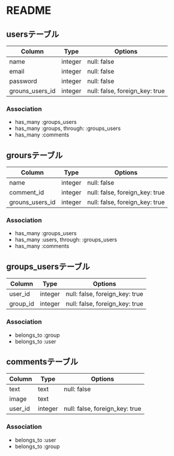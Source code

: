 # README
## usersテーブル

|Column|Type|Options|
|------|----|-------|
|name|integer|null: false|
|email|integer|null: false|
|password|integer|null: false|
|grouns_users_id|integer|null: false, foreign_key: true|

### Association
- has_many :groups_users
- has_many :groups, through:  :groups_users
- has_many :comments

## groursテーブル

|Column|Type|Options|
|------|----|-------|
|name|integer|null: false|
|comment_id|integer|null: false, foreign_key: true|
|grouns_users_id|integer|null: false, foreign_key: true|


### Association
- has_many :groups_users
- has_many :users, through:  :groups_users
- has_many :comments


## groups_usersテーブル

|Column|Type|Options|
|------|----|-------|
|user_id|integer|null: false, foreign_key: true|
|group_id|integer|null: false, foreign_key: true|

### Association
- belongs_to :group
- belongs_to :user

## commentsテーブル

|Column|Type|Options|
|------|----|-------|
|text|text|null: false|
|image|text||
|user_id|integer|null: false, foreign_key: true|

### Association
- belongs_to :user
- belongs_to :group